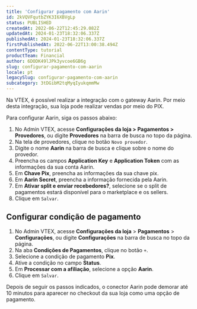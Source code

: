 ```yaml
---
title: 'Configurar pagamento com Aarin'
id: 2kVQVFqutbZYK3I6XBVgLp
status: PUBLISHED
createdAt: 2022-06-22T12:45:29.082Z
updatedAt: 2024-01-23T18:32:06.337Z
publishedAt: 2024-01-23T18:32:06.337Z
firstPublishedAt: 2022-06-22T13:00:38.494Z
contentType: tutorial
productTeam: Financial
author: 6DODK49lJPk3yvcoe6GB6g
slug: configurar-pagamento-com-aarin
locale: pt
legacySlug: configurar-pagamento-com-aarin
subcategory: 3tDGibM2tqMyqIyukqmmMw
---
```


Na VTEX, é possível realizar a integração com o gateway Aarin. Por meio desta integração, sua loja pode realizar vendas por meio do PIX.

Para configurar Aarin, siga os passos abaixo:

1. No Admin VTEX, acesse __Configurações da loja > Pagamentos > Provedores__, ou digite __Provedores__ na barra de busca no topo da página.
2. Na tela de provedores, clique no botão `Novo provedor`.
3. Digite o nome __Aarin__ na barra de busca e clique sobre o nome do provedor.
4. Preencha os campos __Application Key__ e __Application Token__ com as informações da sua conta Aarin.
5. Em __Chave Pix__, preencha as informações da sua chave pix.
6. Em __Aarin Secret__, preencha a informação fornecida pela Aarin.
7. Em __Ativar split e enviar recebedores?__, selecione se o split de pagamentos estará disponível para o marketplace e os sellers.
8. Clique em `Salvar`.

## Configurar condição de pagamento

1. No Admin VTEX, acesse **Configurações da loja** > **Pagamentos** > **Configurações**, ou digite **Configurações** na barra de busca no topo da página.
2. Na aba __Condições de Pagamentos__, clique no botão `+`.
3. Selecione a condição de pagamento __Pix__.
4. Ative a condição no campo __Status__.
5. Em __Processar com a afiliação__, selecione a opção __Aarin__.
6. Clique em `Salvar`.

Depois de seguir os passos indicados, o conector Aarin pode demorar até 10 minutos para aparecer no checkout da sua loja como uma opção de pagamento. 

